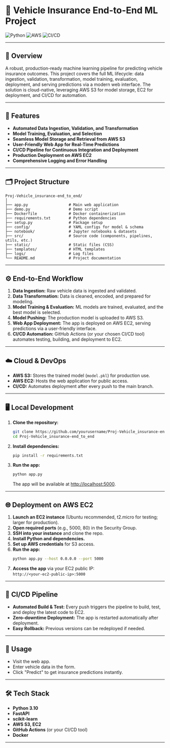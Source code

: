 # 🚗 Vehicle Insurance End-to-End ML Project

![Python](https://img.shields.io/badge/Python-3.10-blue?logo=python)
![AWS](https://img.shields.io/badge/AWS-EC2%20%7C%20S3-orange?logo=amazon-aws)
![CI/CD](https://img.shields.io/badge/CI%2FCD-GitHub%20Actions-blueviolet?logo=github-actions)

---

## 📖 Overview

A robust, production-ready machine learning pipeline for predicting vehicle insurance outcomes. This project covers the full ML lifecycle: data ingestion, validation, transformation, model training, evaluation, deployment, and serving predictions via a modern web interface. The solution is cloud-native, leveraging AWS S3 for model storage, EC2 for deployment, and CI/CD for automation.

---

## 🚀 Features

- **Automated Data Ingestion, Validation, and Transformation**
- **Model Training, Evaluation, and Selection**
- **Seamless Model Storage and Retrieval from AWS S3**
- **User-Friendly Web App for Real-Time Predictions**
- **CI/CD Pipeline for Continuous Integration and Deployment**
- **Production Deployment on AWS EC2**
- **Comprehensive Logging and Error Handling**

---

## 🗂️ Project Structure

```
Proj-Vehicle_insurance-end_to_end/
│
├── app.py                  # Main web application
├── demo.py                 # Demo script
├── Dockerfile              # Docker containerization
├── requirements.txt        # Python dependencies
├── setup.py                # Package setup
├── config/                 # YAML configs for model & schema
├── notebook/               # Jupyter notebooks & datasets
├── src/                    # Source code (components, pipelines, utils, etc.)
├── static/                 # Static files (CSS)
├── templates/              # HTML templates
├── logs/                   # Log files
└── README.md               # Project documentation
```

---

## ⚙️ End-to-End Workflow

1. **Data Ingestion:** Raw vehicle data is ingested and validated.
2. **Data Transformation:** Data is cleaned, encoded, and prepared for modeling.
3. **Model Training & Evaluation:** ML models are trained, evaluated, and the best model is selected.
4. **Model Pushing:** The production model is uploaded to AWS S3.
5. **Web App Deployment:** The app is deployed on AWS EC2, serving predictions via a user-friendly interface.
6. **CI/CD Automation:** GitHub Actions (or your chosen CI/CD tool) automates testing, building, and deployment to EC2.

---

## ☁️ Cloud & DevOps

- **AWS S3:** Stores the trained model (`model.pkl`) for production use.
- **AWS EC2:** Hosts the web application for public access.
- **CI/CD:** Automates deployment after every push to the main branch.

---

## 🖥️ Local Development

1. **Clone the repository:**
   ```bash
   git clone https://github.com/yourusername/Proj-Vehicle_insurance-end_to_end.git
   cd Proj-Vehicle_insurance-end_to_end
   ```
2. **Install dependencies:**
   ```bash
   pip install -r requirements.txt
   ```
3. **Run the app:**
   ```bash
   python app.py
   ```
   The app will be available at [http://localhost:5000](http://localhost:5000).

---

## 🌐 Deployment on AWS EC2

1. **Launch an EC2 instance** (Ubuntu recommended, t2.micro for testing; larger for production).
2. **Open required ports** (e.g., 5000, 80) in the Security Group.
3. **SSH into your instance** and clone the repo.
4. **Install Python and dependencies.**
5. **Set up AWS credentials** for S3 access.
6. **Run the app:**
   ```bash
   python app.py --host 0.0.0.0 --port 5000
   ```
7. **Access the app** via your EC2 public IP:  
   `http://<your-ec2-public-ip>:5000`

---

## 🔄 CI/CD Pipeline

- **Automated Build & Test:** Every push triggers the pipeline to build, test, and deploy the latest code to EC2.
- **Zero-downtime Deployment:** The app is restarted automatically after deployment.
- **Easy Rollback:** Previous versions can be redeployed if needed.

---

## 📝 Usage

- Visit the web app.
- Enter vehicle data in the form.
- Click "Predict" to get insurance predictions instantly.

---

## 🛠️ Tech Stack

- **Python 3.10**
- **FastAPI**
- **scikit-learn**
- **AWS S3, EC2**
- **GitHub Actions** (or your CI/CD tool)
- **Docker**

---
